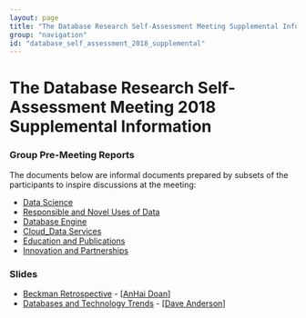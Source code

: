 ```yaml
---
layout: page
title: "The Database Research Self-Assessment Meeting Supplemental Information"
group: "navigation"
id: "database_self_assessment_2018_supplemental"
---
```


# The Database Research Self-Assessment Meeting 2018 Supplemental Information


### **Group Pre-Meeting Reports**

The documents below are informal documents prepared by subsets of the participants to inspire discussions at the meeting:

- [Data Science](DataScience.pdf)
- [Responsible and Novel Uses of Data](ResponsibleAndNovelUsesOfData.pdf)
- [Database Engine](DatabaseEngine.pdf)
- [Cloud_Data Services](CloudDataServices.pdf)
- [Education and Publications](EducationAndPublications.pdf)
- [Innovation and Partnerships](InnovationAndPartnerships.pdf)

### **Slides**
- [Beckman Retrospective](http://pages.cs.wisc.edu/~anhai/db-initiatives/anhai-seattle-workshop2019-v2.pdf) - [[AnHai Doan](http://pages.cs.wisc.edu/~anhai/)]
- [Databases and Technology Trends](Databases_and_Technology_Trends_2018_dga.pdf) - [[Dave Anderson](http://www.cs.cmu.edu/~dga/)]
